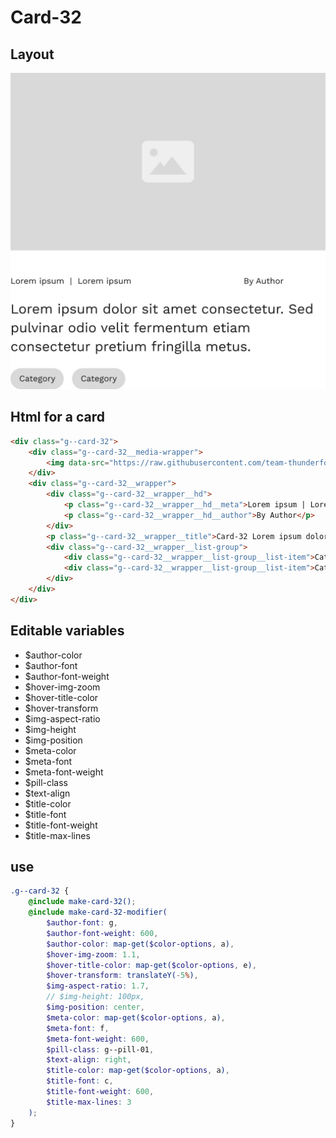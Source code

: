 # Card-32

## Layout

![alt text][card-32]

[card-32]: /src/img/global-components/card/card-32.jpg

## Html for a card

```html
<div class="g--card-32">
    <div class="g--card-32__media-wrapper">
        <img data-src="https://raw.githubusercontent.com/team-thunderfoot/ui/main/src/img/global-components/img-placeholder.jpg" src="/src/img/global-components/placeholder.jpg" alt="alt text" class="g--card-32__media-wrapper__media g--lazy-01" />
    </div>
    <div class="g--card-32__wrapper">
        <div class="g--card-32__wrapper__hd">
            <p class="g--card-32__wrapper__hd__meta">Lorem ipsum | Lorem ipsum</p>
            <p class="g--card-32__wrapper__hd__author">By Author</p>
        </div>
        <p class="g--card-32__wrapper__title">Card-32 Lorem ipsum dolor sit amet consectetur. Sed pulvinar odio velit fermentum etiam consectetur pretium fringilla metus.</p>
        <div class="g--card-32__wrapper__list-group">
            <div class="g--card-32__wrapper__list-group__list-item">Category</div>
            <div class="g--card-32__wrapper__list-group__list-item">Category</div>
        </div>
    </div>
</div>
```

## Editable variables

- $author-color
- $author-font
- $author-font-weight
- $hover-img-zoom
- $hover-title-color
- $hover-transform
- $img-aspect-ratio
- $img-height
- $img-position
- $meta-color
- $meta-font
- $meta-font-weight
- $pill-class
- $text-align
- $title-color
- $title-font
- $title-font-weight
- $title-max-lines

## use

```scss
.g--card-32 {
    @include make-card-32();
    @include make-card-32-modifier(
        $author-font: g,
        $author-font-weight: 600,
        $author-color: map-get($color-options, a),
        $hover-img-zoom: 1.1,
        $hover-title-color: map-get($color-options, e),
        $hover-transform: translateY(-5%),
        $img-aspect-ratio: 1.7,
        // $img-height: 100px,
        $img-position: center,
        $meta-color: map-get($color-options, a),
        $meta-font: f,
        $meta-font-weight: 600,
        $pill-class: g--pill-01,
        $text-align: right,
        $title-color: map-get($color-options, a),
        $title-font: c,
        $title-font-weight: 600,
        $title-max-lines: 3
    );
}
```
